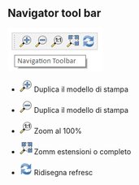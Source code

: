 ## Navigator tool bar

![naviga](img/barre_strumenti/navigation_toolbar1.png)

* ![alt](img/icon/mActionZoomIn.png) Duplica il modello di stampa

* ![alt](img/icon/mActionZoomout.png) Duplica il modello di stampa

* ![alt](img/icon/mActionZoomActual.png) Zoom al 100%

* ![alt](img/icon/mActionZoomFullExtent.png) Zomm estensioni o completo

* ![alt](img/icon/mActionDraw.png) Ridisegna refresc
